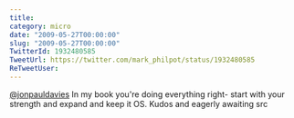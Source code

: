 ```yaml
---
title: 
category: micro
date: "2009-05-27T00:00:00"
slug: "2009-05-27T00:00:00"
TwitterId: 1932480585
TweetUrl: https://twitter.com/mark_philpot/status/1932480585
ReTweetUser: 
---
```


[@jonpauldavies](https://twitter.com/jonpauldavies) In my book you're doing everything right- start with your strength and expand and keep it OS. Kudos and eagerly awaiting src